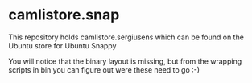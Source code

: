 # camlistore.snap

This repository holds camlistore.sergiusens which can be found on the Ubuntu store for Ubuntu Snappy

You will notice that the binary layout is missing, but from the wrapping scripts in bin you can figure out were these need to go :-)
